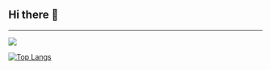 ## Hi there 👋

<hr>

  ![](https://github-readme-stats.vercel.app/api?username=AXSDEV\&include_all_commits=true\&theme=dracula)
  
[![Top Langs](https://github-readme-stats.vercel.app/api/top-langs/?username=AXSDEV)](https://github.com/anuraghazra/github-readme-stats)
